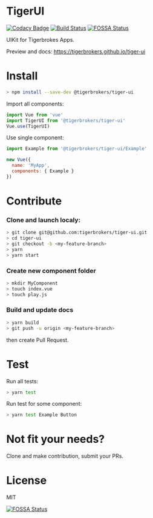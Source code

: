 TigerUI
========

[![Codacy Badge](https://api.codacy.com/project/badge/Grade/89ae9b9342a44917b82c9b1c1d9bc712)](https://www.codacy.com/app/ijse/tiger-ui?utm_source=github.com&utm_medium=referral&utm_content=tigerbrokers/tiger-ui&utm_campaign=badger)
[![Build Status](https://travis-ci.org/tigerbrokers/tiger-ui.svg?branch=master)](https://travis-ci.org/tigerbrokers/tiger-ui)
[![FOSSA Status](https://app.fossa.io/api/projects/git%2Bhttps%3A%2F%2Fgithub.com%2Ftigerbrokers%2Ftiger-ui.svg?type=shield)](https://app.fossa.io/projects/git%2Bhttps%3A%2F%2Fgithub.com%2Ftigerbrokers%2Ftiger-ui?ref=badge_shield)



UIKit for Tigerbrokes Apps.

Preview and docs: https://tigerbrokers.github.io/tiger-ui

# Install

```bash
> npm install --save-dev @tigerbrokers/tiger-ui
```

Import all components:
```js
import Vue from 'vue'
import TigerUI from '@tigerbrokers/tiger-ui'
Vue.use(TigerUI)
```

Use single component:
```js
import Example from '@tigerbrokers/tiger-ui/Example'

new Vue({
  name: 'MyApp',
  components: { Example }
})
```

# Contribute

### Clone and launch localy:
```bash
> git clone git@github.com:tigerbrokers/tiger-ui.git
> cd tiger-ui
> git checkout -b <my-feature-branch>
> yarn
> yarn start
```

### Create new component folder
```bash
> mkdir MyComponent
> touch index.vue
> touch play.js
```

### Build and update docs
```bash
> yarn build
> git push -u origin <my-feature-branch>
```
then create Pull Request.

# Test

Run all tests:
```bash
> yarn test
```

Run test for some component:
```bash
> yarn test Example Button
```

# Not fit your needs?

Clone and make contribution, submit your PRs.

# License

MIT



[![FOSSA Status](https://app.fossa.io/api/projects/git%2Bhttps%3A%2F%2Fgithub.com%2Ftigerbrokers%2Ftiger-ui.svg?type=large)](https://app.fossa.io/projects/git%2Bhttps%3A%2F%2Fgithub.com%2Ftigerbrokers%2Ftiger-ui?ref=badge_large)